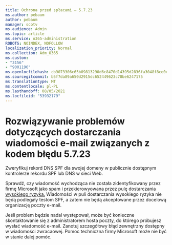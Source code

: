 ```yaml
---
title: Ochrona przed spłacami — 5.7.23
ms.author: pebaum
author: pebaum
manager: scotv
ms.audience: Admin
ms.topic: article
ms.service: o365-administration
ROBOTS: NOINDEX, NOFOLLOW
localization_priority: Normal
ms.collection: Adm_O365
ms.custom:
- "3156"
- "9001196"
ms.openlocfilehash: cb9073306c65b09813290d6c8470d14395d2836fa3048f8ce0ecb8b06e71a010
ms.sourcegitcommit: b5f7da89a650d2915dc652449623c78be6247175
ms.translationtype: MT
ms.contentlocale: pl-PL
ms.lasthandoff: 08/05/2021
ms.locfileid: "53932179"
---
```

# <a name="fix-email-delivery-issues-for-error-code-5723"></a>Rozwiązywanie problemów dotyczących dostarczania wiadomości e-mail związanych z kodem błędu 5.7.23

Zweryfikuj rekord DNS SPF dla swojej domeny w publicznie dostępnym kontrolerze rekordu SPF lub DNS w sieci Web.

Sprawdź, czy wiadomość wychodząca nie została zidentyfikowany przez firmę Microsoft jako spam i przekierowyowana przez pulę dostarczania [wysokiego ryzyka.](https://docs.microsoft.com/microsoft-365/security/office-365-security/high-risk-delivery-pool-for-outbound-messages) Wiadomości w puli dostarczania wysokiego ryzyka nie będą podlegały testom SPF, a zatem nie będą akceptowane przez docelową organizację poczty e-mail.

Jeśli problem będzie nadal występował, może być konieczne skontaktowanie się z administratorem hosta poczty, do którego próbujesz wysłać wiadomość e-mail. Zanotuj szczegółowy błąd zewnętrzny dostępny w wiadomości zwracaowej. Pomoc techniczna firmy Microsoft może nie być w stanie dalej pomóc.
